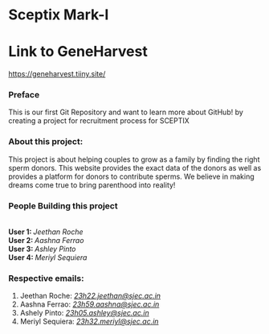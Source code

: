 # Sceptix Mark-I
# Link to GeneHarvest
https://geneharvest.tiiny.site/
### Preface
This is our first Git Repository and want to learn more about GitHub! by creating a project for recruitment process for SCEPTIX

### About this project:
This project is about helping couples to grow as a family by finding the right sperm donors. This website provides the exact data of the donors as well as provides a platform for donors to contribute sperms. We believe in making dreams come true to bring parenthood into reality!

### People Building this project
<br>
<b> User 1:  </b> <i> Jeethan Roche </i> <br>
<b> User 2: </b> <i> Aashna Ferrao </i> <br>
<b> User 3: </b> <i> Ashley Pinto </i> <br>
<b> User 4: </b> <i> Meriyl Sequiera </i>

### Respective emails:
1. Jeethan Roche: <i> 23h22.jeethan@sjec.ac.in </i> <br>
2. Aashna Ferrao: <i> 23h59.aashna@sjec.ac.in </i> <br>
3. Ashely Pinto: <i> 23h05.ashley@sjec.ac.in </i> <br>
4. Meriyl Sequiera: <i> 23h32.meriyl@sjec.ac.in </i> <br>

